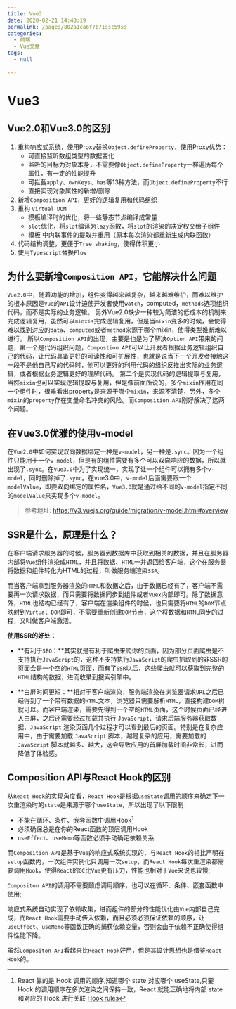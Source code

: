 ```yaml
---
title: Vue3
date: 2020-02-21 14:40:19
permalink: /pages/802a1ca6f7b71ssc59ss
categories: 
  - 前端
  - Vue文章
tags: 
  - null
 
---
```

# Vue3

## Vue2.0和Vue3.0的区别

1. 重构响应式系统，使用Proxy替换`Object.defineProperty`，使用Proxy优势：
   - 可直接监听数组类型的数据变化
   - 监听的目标为对象本身，不需要像`Object.defineProperty`一样遍历每个属性，有一定的性能提升
   - 可拦截`apply`、`ownKeys`、`has`等13种方法，而`Object.defineProperty`不行
   - 直接实现对象属性的新增/删除
2. 新增`Composition API`，更好的逻辑复用和代码组织
3. 重构 `Virtual DOM`
   - 模板编译时的优化，将一些静态节点编译成常量
   - `slot`优化，将`slot`编译为`lazy`函数，将`slot`的渲染的决定权交给子组件
   - 模板 中内联事件的提取并重用（原本每次渲染都重新生成内联函数）
4. 代码结构调整，更便于`Tree shaking`，使得体积更小
5. 使用`Typescript`替换`Flow`

## 为什么要新增`Composition API`，它能解决什么问题

`Vue2.0`中，随着功能的增加，组件变得越来越复杂，越来越难维护，而难以维护的根本原因是`Vue`的`API`设计迫使开发者使用`watch`，computed，`methods`选项组织代码，而不是实际的业务逻辑。
另外Vue2.0缺少一种较为简洁的低成本的机制来完成逻辑复用，虽然可以`minxis`完成逻辑复用，但是当`mixin`变多的时候，会使得难以找到对应的`data`、`computed`或者`method`来源于哪个mixin，使得类型推断难以进行。
所以`Composition API`的出现，主要是也是为了解决`Option API`带来的问题，第一个是代码组织问题，`Compostion API`可以让开发者根据业务逻辑组织自己的代码，让代码具备更好的可读性和可扩展性，也就是说当下一个开发者接触这一段不是他自己写的代码时，他可以更好的利用代码的组织反推出实际的业务逻辑，或者根据业务逻辑更好的理解代码。
第二个是实现代码的逻辑提取与复用，当然`mixin`也可以实现逻辑提取与复用，但是像前面所说的，多个`mixin`作用在同一个组件时，很难看出property是来源于哪个`mixin`，来源不清楚，另外，多个`mixin`的`property`存在变量命名冲突的风险。而`Composition API`刚好解决了这两个问题。

## 在Vue3.0优雅的使用v-model

在`Vue2.0`中如何实现双向数据绑定一种是`v-model`，另一种是`.sync`。因为一个组件只能用于一个`v-model`，但是有的组件需要有多个可以双向响应的数据，所以就出现了`.sync`。在`Vue3.0`中为了实现统一，实现了让一个组件可以拥有多个`v-model`，同时删除掉了`.sync`。在vue3.0中，`v-model`后面需要跟一个`modelValue`，即要双向绑定的属性名，`Vue3.0`就是通过给不同的`v-model`指定不同的`modelValue`来实现多个`v-model`。

> 参考地址: <https://v3.vuejs.org/guide/migration/v-model.html#overview>

## SSR是什么，原理是什么？

在客户端请求服务器的时候，服务器到数据库中获取到相关的数据，并且在服务器内部将`Vue`组件渲染成`HTML`，并且将数据、`HTML`一并返回给客户端，这个在服务器将数据和组件转化为HTML的过程，叫做服务端渲染`SSR`。

而当客户端拿到服务器渲染的`HTML`和数据之后，由于数据已经有了，客户端不需要再一次请求数据，而只需要将数据同步到组件或者`Vuex`内部即可。除了数据意外，`HTML`也结构已经有了，客户端在渲染组件的时候，也只需要将`HTML`的`DOM`节点映射到`Virtual DOM`即可，不需要重新创建`DOM`节点，这个将数据和`HTML`同步的过程，又叫做客户端激活。

**使用SSR的好处：**

- **有利于`SEO`：**其实就是有利于爬虫来爬你的页面，因为部分页面爬虫是不支持执行`JavaScript`的，这种不支持执行`JavaScript`的爬虫抓取到的非SSR的页面会是一个空的`HTML`页面，而有了`SSR`以后，这些爬虫就可以获取到完整的`HTML`结构的数据，进而收录到搜索引擎中。

- **白屏时间更短：**相对于客户端渲染，服务端渲染在浏览器请求`URL`之后已经得到了一个带有数据的`HTML`文本，浏览器只需要解析`HTML`，直接构建`DOM`树就可以。而客户端渲染，需要先得到一个空的`HTML`页面，这个时候页面已经进入白屏，之后还需要经过加载并执行 `JavaScript`、请求后端服务器获取数据、`JavaScript` 渲染页面几个过程才可以看到最后的页面。特别是在复杂应用中，由于需要加载 `JavaScript` 脚本，越是复杂的应用，需要加载的 `JavaScript` 脚本就越多、越大，这会导致应用的首屏加载时间非常长，进而降低了体验感。

## Composition API与React Hook的区别

从`React Hook`的实现角度看，`React Hook`是根据`useState`调用的顺序来确定下一次重渲染时的`state`是来源于哪个`useState`，所以出现了以下限制

- 不能在循环、条件、嵌套函数中调用Hook[^Hook]
- 必须确保总是在你的React函数的顶层调用Hook
- `useEffect`、`useMemo`等函数必须手动确定依赖关系

而`Composition API`是基于`Vue`的响应式系统实现的，与`React Hook`的相比声明在`setup`函数内，一次组件实例化只调用一次`setup`，而`React Hook`每次重渲染都需要调用`Hook`，使得`React`的`GC`比`Vue`更有压力，性能也相对于`Vue`来说也较慢;

 `Compositon API`的调用不需要顾虑调用顺序，也可以在循环、条件、嵌套函数中使用;

响应式系统自动实现了依赖收集，进而组件的部分的性能优化由`Vue`内部自己完成，而`React Hook`需要手动传入依赖，而且必须必须保证依赖的顺序，让`useEffect`、`useMemo`等函数正确的捕获依赖变量，否则会由于依赖不正确使得组件性能下降。

虽然`Compositon API`看起来比`React Hook`好用，但是其设计思想也是借鉴`React Hook`的。

[^Hook]:  React 靠的是 Hook 调用的顺序,知道哪个 state 对应哪个 useState,只要 Hook 的调用顺序在多次渲染之间保持一致，React 就能正确地将内部 state 和对应的 Hook 进行关联 [Hook rules](https://zh-hans.reactjs.org/docs/hooks-rules.html#explanation)
